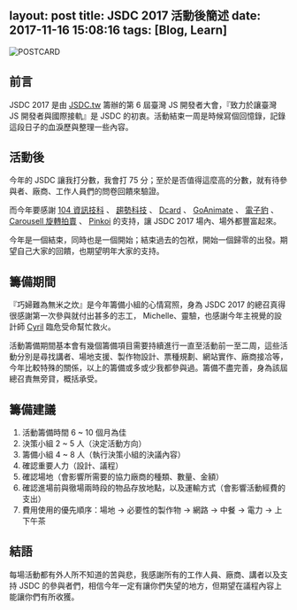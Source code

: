 layout: post
title: JSDC 2017 活動後簡述
date: 2017-11-16 15:08:16
tags: [Blog, Learn]
---

![POSTCARD](/images/2017/11/16/JSDC-2017.jpg)

## 前言

JSDC 2017 是由 [JSDC.tw](http://jsdc.tw) 籌辦的第 6 屆臺灣 JS 開發者大會，『致力於讓臺灣 JS 開發者與國際接軌』是 JSDC 的初衷。活動結束一周是時候寫個回憶錄，記錄這段日子的血淚歷與整理一些內容。

<!--more-->

## 活動後

今年的 JSDC 讓我打分數，我會打 75 分；至於是否值得這麼高的分數，就有待參與者、廠商、工作人員們的問卷回饋來驗證。

而今年要感謝 [104 資訊技科](https://corp.104.com.tw) 、 [趨勢科技](http://www.trendmicro.tw/) 、 [Dcard](https://www.dcard.tw) 、 [GoAnimate](https://goanimate.com) 、 [電子豹](http://www.newsleopard.com/) 、 [Carousell 旋轉拍賣](https://tw.carousell.com) 、 [Pinkoi](https://www.pinkoi.com) 的支持，讓 JSDC 2017 場內、場外都豐富起來。

今年是一個結束，同時也是一個開始；結束過去的包袱，開始一個歸零的出發。期望自己大家的回饋，也期望明年大家的支持。

## 籌備期間

『巧婦難為無米之炊』是今年籌備小組的心情寫照，身為 JSDC 2017 的總召真得很感謝第一次參與就付出甚多的志工， Michelle、靈驗，也感謝今年主視覺的設計師 [Cyril](https://www.facebook.com/cyril.hong) 臨危受命幫忙救火。

活動籌備期間基本會有幾個籌備項目需要持續進行一直至活動前一至二周，這些活動分別是尋找講者、場地支援、製作物設計、票種規劃、網站實作、廠商接冾等，今年比較特殊的關係，以上的籌備或多或少我都參與過。籌備不盡完善，身為該屆總召責無旁貸，概括承受。

## 籌備建議

1. 活動籌備時間 6 ~ 10 個月為佳
2. 決策小組 2 ~ 5 人（決定活動方向）
3. 籌備小組 4 ~ 8 人（執行決策小組的決議內容）
4. 確認重要人力（設計、議程）
5. 確認場地（會影響所需要的協力廠商的種類、數量、金額）
6. 確認進場前與徹場兩時段的物品存放地點，以及運輸方式（會影響活動經費的支出）
7. 費用使用的優先順序：場地 → 必要性的製作物 → 網路 → 中餐 → 電力 → 上下午茶

## 結語

每場活動都有外人所不知道的苦與悲，我感謝所有的工作人員、廠商、講者以及支持 JSDC 的參與者們，相信今年一定有讓你們失望的地方，但期望在議程內容上能讓你們有所收獲。
